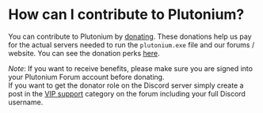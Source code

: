 # How can I contribute to Plutonium?

You can contribute to Plutonium by [donating](https://forum.plutonium.pw/donate). These donations help us pay for the actual servers needed to run the `plutonium.exe` file and our forums / website.
You can see the donation perks [here](https://plutonium.pw/docs/discord-donator-perks/).

*Note*: If you want to receive benefits, please make sure you are signed into your Plutonium Forum account before donating.  
If you want to get the donator role on the Discord server simply create a post in the [VIP support](https://forum.plutonium.pw/category/20/vip-support) category on the forum including your full Discord username.
